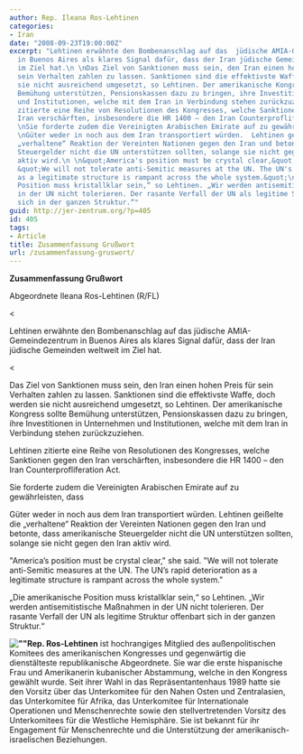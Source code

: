 ```yaml
---
author: Rep. Ileana Ros-Lehtinen
categories:
- Iran
date: "2008-09-23T19:00:00Z"
excerpt: "Lehtinen erwähnte den Bombenanschlag auf das  jüdische AMIA-Gemeindezentrum
  in Buenos Aires als klares Signal dafür, dass der Iran jüdische Gemeinden weltweit
  im Ziel hat.\n \nDas Ziel von Sanktionen muss sein, den Iran einen hohen Preis für
  sein Verhalten zahlen zu lassen. Sanktionen sind die effektivste Waffe, doch werden
  sie nicht ausreichend umgesetzt, so Lehtinen. Der amerikanische Kongress sollte
  Bemühung unterstützen, Pensionskassen dazu zu bringen, ihre Investitionen in Unternehmen
  und Institutionen, welche mit dem Iran in Verbindung stehen zurückzuziehen.\n \nLehtinen
  zitierte eine Reihe von Resolutionen des Kongresses, welche Sanktionen gegen den
  Iran verschärften, insbesondere die HR 1400 – den Iran Counterprofliferation Act.\n
  \nSie forderte zudem die Vereinigten Arabischen Emirate auf zu gewährleisten, dass
  \nGüter weder in noch aus dem Iran transportiert würden.  Lehtinen geißelte die
  „verhaltene“ Reaktion der Vereinten Nationen gegen den Iran und betonte, dass amerikanische
  Steuergelder nicht die UN unterstützen sollten, solange sie nicht gegen den Iran
  aktiv wird.\n \n&quot;America's position must be crystal clear,&quot; she said.
  &quot;We will not tolerate anti-Semitic measures at the UN. The UN's rapid deterioration
  as a legitimate structure is rampant across the whole system.&quot;\n \n„Die amerikanische
  Position muss kristallklar sein,“ so Lehtinen. „Wir werden antisemitistische Maßnahmen
  in der UN nicht tolerieren. Der rasante Verfall der UN als legitime Struktur offenbart
  sich in der ganzen Struktur.“"
guid: http://jer-zentrum.org/?p=405
id: 405
tags:
- Article
title: Zusammenfassung Grußwort
url: /zusammenfassung-gruswort/
---
```



 

**Zusammenfassung Grußwort**



Abgeordnete Ileana Ros-Lehtinen (R/FL)



 
&lt;


Lehtinen erwähnte den Bombenanschlag auf das jüdische AMIA-Gemeindezentrum in Buenos Aires als klares Signal dafür, dass der Iran jüdische Gemeinden weltweit im Ziel hat.

 
&lt;


Das Ziel von Sanktionen muss sein, den Iran einen hohen Preis für sein Verhalten zahlen zu lassen. Sanktionen sind die effektivste Waffe, doch werden sie nicht ausreichend umgesetzt, so Lehtinen. Der amerikanische Kongress sollte Bemühung unterstützen, Pensionskassen dazu zu bringen, ihre Investitionen in Unternehmen und Institutionen, welche mit dem Iran in Verbindung stehen zurückzuziehen.

 

Lehtinen zitierte eine Reihe von Resolutionen des Kongresses, welche Sanktionen gegen den Iran verschärften, insbesondere die HR 1400 – den Iran Counterprofliferation Act.

 

Sie forderte zudem die Vereinigten Arabischen Emirate auf zu gewährleisten, dass 

Güter weder in noch aus dem Iran transportiert würden. Lehtinen geißelte die „verhaltene“ Reaktion der Vereinten Nationen gegen den Iran und betonte, dass amerikanische Steuergelder nicht die UN unterstützen sollten, solange sie nicht gegen den Iran aktiv wird.

 

"America’s position must be crystal clear," she said. "We will not tolerate anti-Semitic measures at the UN. The UN’s rapid deterioration as a legitimate structure is rampant across the whole system."

 

„Die amerikanische Position muss kristallklar sein,“ so Lehtinen. „Wir werden antisemitistische Maßnahmen in der UN nicht tolerieren. Der rasante Verfall der UN als legitime Struktur offenbart sich in der ganzen Struktur.“

 

**![""]("/UserFiles/7651981079_Big.jpg")Rep. Ros-Lehtinen** ist hochrangiges Mitglied des außenpolitischen Komitees des amerikanischen Kongresses und gegenwärtig die dienstälteste republikanische Abgeordnete. Sie war die erste hispanische Frau und Amerikanerin kubanischer Abstammung, welche in den Kongress gewählt wurde. Seit ihrer Wahl in das Repräsentantenhaus 1989 hatte sie den Vorsitz über das Unterkomitee für den Nahen Osten und Zentralasien, das Unterkomitee für Afrika, das Unterkomitee für Internationale Operationen und Menschenrechte sowie den stellvertretenden Vorsitz des Unterkomitees für die Westliche Hemisphäre. Sie ist bekannt für ihr Engagement für Menschenrechte und die Unterstützung der amerikanisch-israelischen Beziehungen.
